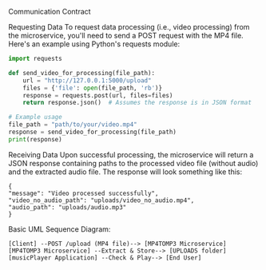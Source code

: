 Communication Contract

Requesting Data
To request data processing (i.e., video processing) from the microservice, you'll need to send a POST request with the MP4 file. Here's an example using Python's requests module:

```python
import requests

def send_video_for_processing(file_path):
    url = "http://127.0.0.1:5000/upload"
    files = {'file': open(file_path, 'rb')}
    response = requests.post(url, files=files)
    return response.json()  # Assumes the response is in JSON format

# Example usage
file_path = "path/to/your/video.mp4"
response = send_video_for_processing(file_path)
print(response)

```


Receiving Data
Upon successful processing, the microservice will return a JSON response containing paths to the processed video file (without audio) and the extracted audio file. The response will look something like this:

    {
    "message": "Video processed successfully",
    "video_no_audio_path": "uploads/video_no_audio.mp4",
    "audio_path": "uploads/audio.mp3"
    }

Basic UML Sequence Diagram:
```
[Client] --POST /upload (MP4 file)--> [MP4TOMP3 Microservice]
[MP4TOMP3 Microservice] --Extract & Store--> [UPLOADS folder]
[musicPlayer Application] --Check & Play--> [End User]
